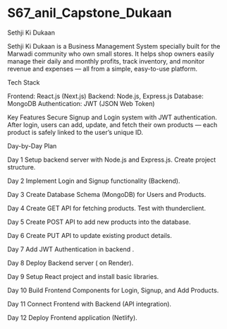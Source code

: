 # S67_anil_Capstone_Dukaan

Sethji Ki Dukaan 

Sethji Ki Dukaan is a Business Management System specially built for the Marwadi community who own small stores. It helps shop owners easily manage their daily and monthly profits, track inventory, and monitor revenue and expenses — all from a simple, easy-to-use platform.



Tech Stack

Frontend: React.js (Next.js)
Backend: Node.js, Express.js
Database: MongoDB
Authentication: JWT (JSON Web Token)


Key Features
Secure Signup and Login system with JWT authentication.
After login, users can add, update, and fetch their own products — each product is safely linked to the user’s unique ID.




Day-by-Day Plan 


Day 1   Setup backend server with Node.js and Express.js. Create project structure.

Day 2   Implement Login and Signup functionality (Backend).

Day 3   Create Database Schema (MongoDB) for Users and Products.

Day 4   Create GET API for fetching products. Test with thunderclient.

Day 5   Create POST API to add new products into the database.

Day 6   Create PUT API to update existing product details.

Day 7   Add JWT Authentication in backend .

Day 8   Deploy Backend server ( on Render).

Day 9   Setup React project and install basic libraries.

Day 10  Build Frontend Components for Login, Signup, and Add Products.

Day 11  Connect Frontend with Backend (API integration).

Day 12  Deploy Frontend application (Netlify).
